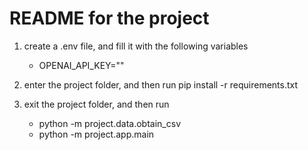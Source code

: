 # README for the project
1. create a .env file, and fill it with the following variables
    - OPENAI_API_KEY="<your api key>"
    
2. enter the project folder, and then run pip install -r requirements.txt

3. exit the project folder, and then run
    - python -m project.data.obtain_csv
    - python -m project.app.main